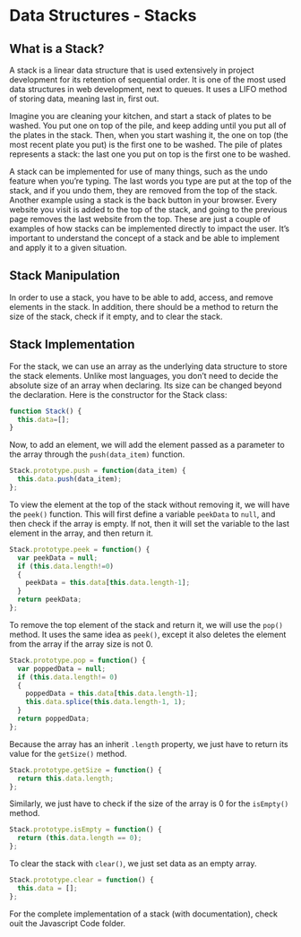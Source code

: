 # Data Structures - Stacks

## What is a Stack?

A stack is a linear data structure that is used extensively in project
development for its retention of sequential order. It is one of the most used data
structures in web development, next to queues. It uses a LIFO method of storing
data, meaning last in, first out.

Imagine you are cleaning your kitchen, and start a stack of plates to be
washed. You put one on top of the pile, and keep adding until you put all of the
plates in the stack. Then, when you start washing it, the one on top (the most
recent plate you put) is the first one to be washed. The pile of plates represents a
stack: the last one you put on top is the first one to be washed.

A stack can be implemented for use of many things, such as the undo
feature when you’re typing. The last words you type are put at the top of the stack,
and if you undo them, they are removed from the top of the stack. Another
example using a stack is the back button in your browser. Every website you visit is
added to the top of the stack, and going to the previous page removes the last
website from the top. These are just a couple of examples of how stacks can be
implemented directly to impact the user. It’s important to understand the concept
of a stack and be able to implement and apply it to a given situation.

## Stack Manipulation

In order to use a stack, you have to be able to add, access, and remove
elements in the stack. In addition, there should be a method to return the size of
the stack, check if it empty, and to clear the stack.

## Stack Implementation

For the stack, we can use an array as the underlying data structure to store
the stack elements. Unlike most languages, you don’t need to decide the absolute
size of an array when declaring. Its size can be changed beyond the declaration.
Here is the constructor for the Stack class:

```javascript
function Stack() {
  this.data=[];
}
```

Now, to add an element, we will add the element passed as a parameter to the
array through the `push(data_item)` function.

```javascript
Stack.prototype.push = function(data_item) {
  this.data.push(data_item);
};
```

To view the element at the top of the stack without removing it, we will have the
`peek()` function. This will first define a variable `peekData` to `null`, and then
check if the array is empty. If not, then it will set the variable to the last element in
the array, and then return it.

```javascript
Stack.prototype.peek = function() {
  var peekData = null;
  if (this.data.length!=0)
  {
    peekData = this.data[this.data.length-1];
  }
  return peekData;
};
```

To remove the top element of the stack and return it, we will use the `pop()`
method. It uses the same idea as `peek()`, except it also deletes the element from
the array if the array size is not 0.

```javascript
Stack.prototype.pop = function() {
  var poppedData = null;
  if (this.data.length!= 0)
  {
    poppedData = this.data[this.data.length-1];
    this.data.splice(this.data.length-1, 1);
  }
  return poppedData;
};
```

Because the array has an inherit `.length` property, we just have to return its value
for the `getSize()` method.

```javascript
Stack.prototype.getSize = function() {
  return this.data.length;
};
```

Similarly, we just have to check if the size of the array is 0 for the `isEmpty()`
method.

```javascript
Stack.prototype.isEmpty = function() {
  return (this.data.length == 0);
};
```

To clear the stack with `clear()`, we just set data as an empty array.

```javascript
Stack.prototype.clear = function() {
  this.data = [];
};
```

For the complete implementation of a stack (with documentation), check ouit the Javascript Code folder.
